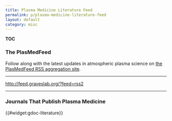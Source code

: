 ```yaml
---
title: Plasma Medicine Literature Feed
permalink: p/plasma-medicine-literature-feed
layout: default
category: misc
---
```


__TOC__

### The PlasMedFeed

Follow along with the latest updates in atmospheric plasma science on [the PlasMedFeed RSS aggregation site](http://feed.graveslab.org/).

------------------------------------------------------------------------

<rss item-max-length="400" max="100"><http://feed.graveslab.org/?feed=rss2></rss>

------------------------------------------------------------------------

### Journals That Publish Plasma Medicine

{{\#widget:gdoc-literature}}
